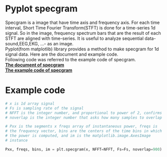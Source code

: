 # Pyplot specgram
  Specgram is a image that have time axis and frequency axis. For each time interval, Short Time Fourier Transform(STFT) is done for a time-series 1d signal. So in the image, frequency spectrum bars that are the result of each STFT are aligned with time-series. It is useful to analyze sequential data-sound,EEG,EKG, ...- as an image.<br>
  Pyplot(from matplotlib) library provides a method to make specgram for 1d signal data. Here are the document and example code.<br>
Following code was referred to the example code of specgram.
<br> **[The document of specgram](https://matplotlib.org/devdocs/api/_as_gen/matplotlib.pyplot.specgram.html)
<br> [The example code of specgram](https://matplotlib.org/examples/pylab_examples/specgram_demo.html)**
# Example code
```python
# x is 1d array signal
# Fs is sampling rate of the signal
# NFFT is the integer number, and proportional to power of 2, confirms the size of FFT or STFT.
# noverlap is the integer number that asks how many samples to overlap in doing next FFT.

# Pxx is the segments x freqs array of instantaneous power, freqs is
# the frequency vector, bins are the centers of the time bins in which
# the power is computed, and im is the matplotlib.image.AxesImage
# instance

Pxx, freqs, bins, im = plt.specgram(x, NFFT=NFFT, Fs=Fs, noverlap=900)
```
